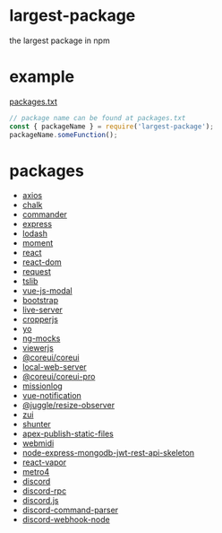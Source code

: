 # largest-package
the largest package in npm

# example
[packages.txt](https://github.com/1chiSensei/largest-package/blob/main/packages.txt)

```js
// package name can be found at packages.txt
const { packageName } = require('largest-package');
packageName.someFunction();
```

# packages
* [axios](https://npmjs.com/package/axios)
* [chalk](https://npmjs.com/package/chalk)
* [commander](https://npmjs.com/package/commander)
* [express](https://npmjs.com/package/express)
* [lodash](https://npmjs.com/package/lodash)
* [moment](https://npmjs.com/package/moment)
* [react](https://npmjs.com/package/react)
* [react-dom](https://npmjs.com/package/react-dom)
* [request](https://npmjs.com/package/request)
* [tslib](https://npmjs.com/package/tslib)
* [vue-js-modal](https://npmjs.com/package/vue-js-modal)
* [bootstrap](https://npmjs.com/package/bootstrap)
* [live-server](https://npmjs.com/package/live-server)
* [cropperjs](https://npmjs.com/package/cropperjs)
* [yo](https://npmjs.com/package/yo)
* [ng-mocks](https://npmjs.com/package/ng-mocks)
* [viewerjs](https://npmjs.com/package/viewerjs)
* [@coreui/coreui](https://npmjs.com/package/@coreui/coreui)
* [local-web-server](https://npmjs.com/package/local-web-server)
* [@coreui/coreui-pro](https://npmjs.com/package/@coreui/coreui-pro)
* [missionlog](https://npmjs.com/package/missionlog)
* [vue-notification](https://npmjs.com/package/vue-notification)
* [@juggle/resize-observer](https://npmjs.com/package/@juggle/resize-observer)
* [zui](https://npmjs.com/package/zui)
* [shunter](https://npmjs.com/package/shunter)
* [apex-publish-static-files](https://npmjs.com/package/apex-publish-static-files)
* [webmidi](https://npmjs.com/package/webmidi)
* [node-express-mongodb-jwt-rest-api-skeleton](https://npmjs.com/package/node-express-mongodb-jwt-rest-api-skeleton)
* [react-vapor](https://npmjs.com/package/react-vapor)
* [metro4](https://npmjs.com/package/metro4)
* [discord](https://npmjs.com/package/discord)
* [discord-rpc](https://npmjs.com/package/discord-rpc)
* [discord.js](https://npmjs.com/package/discord.js)
* [discord-command-parser](https://npmjs.com/package/discord-command-parser)
* [discord-webhook-node](https://npmjs.com/package/discord-webhook-node)
